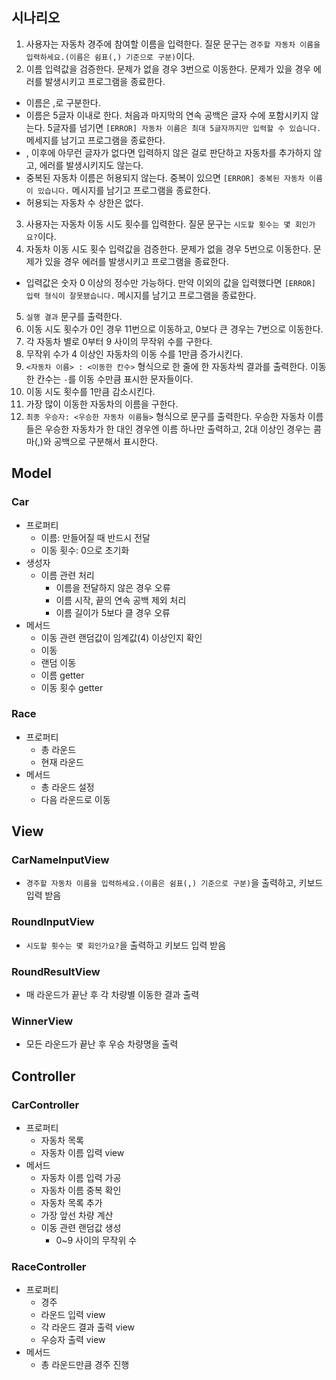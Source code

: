 ## 시나리오

1. 사용자는 자동차 경주에 참여할 이름을 입력한다. 질문 문구는 `경주할 자동차 이름을 입력하세요.(이름은 쉼표(,) 기준으로 구분)`이다.
2. 이름 입력값을 검증한다. 문제가 없을 경우 3번으로 이동한다. 문제가 있을 경우 에러를 발생시키고 프로그램을 종료한다.
  - 이름은 ,로 구분한다.
  - 이름은 5글자 이내로 한다. 처음과 마지막의 연속 공백은 글자 수에 포함시키지 않는다. 5글자를 넘기면 `[ERROR] 자동차 이름은 최대 5글자까지만 입력할 수 있습니다.` 메세지를 남기고 프로그램을 종료한다.
  - , 이후에 아무런 글자가 없다면 입력하지 않은 걸로 판단하고 자동차를 추가하지 않고, 에러를 발생시키지도 않는다.
  - 중복된 자동차 이름은 허용되지 않는다. 중복이 있으면 `[ERROR] 중복된 자동차 이름이 있습니다.` 메시지를 남기고 프로그램을 종료한다.
  - 허용되는 자동차 수 상한은 없다.
3. 사용자는 자동차 이동 시도 횟수를 입력한다. 질문 문구는 `시도할 횟수는 몇 회인가요?`이다.
4. 자동차 이동 시도 횟수 입력값을 검증한다. 문제가 없을 경우 5번으로 이동한다. 문제가 있을 경우 에러를 발생시키고 프로그램을 종료한다.
  - 입력값은 숫자 0 이상의 정수만 가능하다. 만약 이외의 값을 입력했다면 `[ERROR] 입력 형식이 잘못됐습니다.` 메시지를 남기고 프로그램을 종료한다.
5. `실행 결과` 문구를 출력한다.
6. 이동 시도 횟수가 0인 경우 11번으로 이동하고, 0보다 큰 경우는 7번으로 이동한다.
7. 각 자동차 별로 0부터 9 사이의 무작위 수를 구한다.
8. 무작위 수가 4 이상인 자동차의 이동 수를 1만큼 증가시킨다.
9. `<자동차 이름> : <이동한 칸수>` 형식으로 한 줄에 한 자동차씩 결과를 출력한다. 이동한 칸수는 `-`를 이동 수만큼 표시한 문자들이다.
10. 이동 시도 횟수를 1만큼 감소시킨다.
11. 가장 많이 이동한 자동차의 이름을 구한다.
12. `최종 우승자: <우승한 자동차 이름들>` 형식으로 문구를 출력한다. 우승한 자동차 이름들은 우승한 자동차가 한 대인 경우엔 이름 하나만 출력하고, 2대 이상인 경우는 콤마(,)와 공백으로 구분해서 표시한다.

## Model

### Car

- 프로퍼티
  - 이름: 만들어질 때 반드시 전달
  - 이동 횟수: 0으로 초기화
- 생성자
  - 이름 관련 처리
    - 이름을 전달하지 않은 경우 오류
    - 이름 시작, 끝의 연속 공백 제외 처리
    - 이름 길이가 5보다 클 경우 오류
- 메서드
  - 이동 관련 랜덤값이 임계값(4) 이상인지 확인
  - 이동
  - 랜덤 이동
  - 이름 getter
  - 이동 횟수 getter

### Race

- 프로퍼티
  - 총 라운드
  - 현재 라운드
- 메서드
  - 총 라운드 설정
  - 다음 라운드로 이동

## View

### CarNameInputView

- `경주할 자동차 이름을 입력하세요.(이름은 쉼표(,) 기준으로 구분)`을 출력하고, 키보드 입력 받음

### RoundInputView

- `시도할 횟수는 몇 회인가요?`을 출력하고 키보드 입력 받음

### RoundResultView

- 매 라운드가 끝난 후 각 차량별 이동한 결과 출력

### WinnerView

- 모든 라운드가 끝난 후 우승 차량명을 출력

## Controller

### CarController

- 프로퍼티
  - 자동차 목록
  - 자동차 이름 입력 view
- 메서드
  - 자동차 이름 입력 가공
  - 자동차 이름 중복 확인
  - 자동차 목록 추가
  - 가장 앞선 차량 계산
  - 이동 관련 랜덤값 생성
    - 0~9 사이의 무작위 수

### RaceController

- 프로퍼티
  - 경주
  - 라운드 입력 view
  - 각 라운드 결과 출력 view
  - 우승자 출력 view
- 메서드
  - 총 라운드만큼 경주 진행
